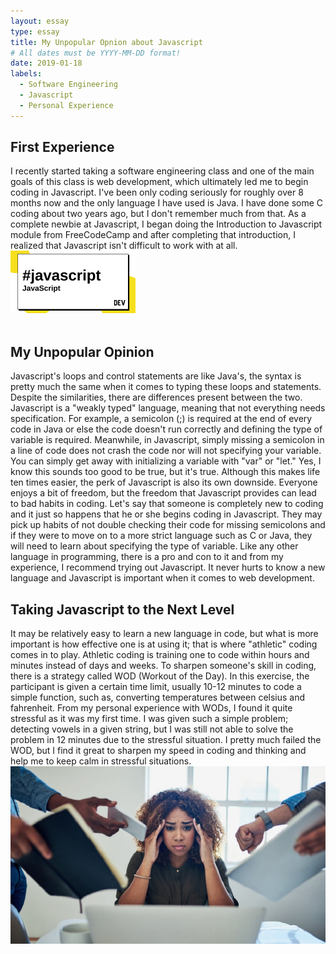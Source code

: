 ```yaml
---
layout: essay
type: essay
title: My Unpopular Opnion about Javascript
# All dates must be YYYY-MM-DD format!
date: 2019-01-18
labels:
  - Software Engineering
  - Javascript
  - Personal Experience
---
```


## **First Experience**
I recently started taking a software engineering class and one of the main goals of this class is web development, which ultimately led me to begin coding in Javascript. I've been only coding seriously for roughly over 8 months now and the only language I have used is Java. I have done some C coding about two years ago, but I don't remember much from that. As a complete newbie at Javascript, I began doing the Introduction to Javascript module from FreeCodeCamp and after completing that introduction, I realized that Javascript isn't difficult to work with at all.
<img class="ui small right floated rounded image" width="200" height="100" src="../images/javascript.png">
</br>
</br>
## **My Unpopular Opinion**
Javascript's loops and control statements are like Java's, the syntax is pretty much the same when it comes to typing these loops and statements. Despite the similarities, there are differences present between the two. Javascript is a "weakly typed" language, meaning that not everything needs specification. For example, a semicolon (;) is required at the end of every code in Java or else the code doesn't run correctly and defining the type of variable is required. Meanwhile, in Javascript, simply missing a semicolon in a line of code does not crash the code nor will not specifying your variable. You can simply get away with initializing a variable with "var" or "let." Yes, I know this sounds too good to be true, but it's true. Although this makes life ten times easier, the perk of Javascript is also its own downside. 
Everyone enjoys a bit of freedom, but the freedom that Javascript provides can lead to bad habits in coding. Let's say that someone is completely new to coding and it just so happens that he or she begins coding in Javascript. They may pick up habits of not double checking their code for missing semicolons and if they were to move on to a more strict language such as C or Java, they will need to learn about specifying the type of variable. Like any other language in programming, there is a pro and con to it and from my experience, I recommend trying out Javascript. It never hurts to know a new language and Javascript is important when it comes to web development. 

## **Taking Javascript to the Next Level**
It may be relatively easy to learn a new language in code, but what is more important is how effective one is at using it; that is where "athletic" coding comes in to play. Athletic coding is training one to code within hours and minutes instead of days and weeks. To sharpen someone's skill in coding, there is a strategy called WOD (Workout of the Day). In this exercise, the participant is given a certain time limit, usually 10-12 minutes to code a simple function, such as, converting temperatures between celsius and fahrenheit. From my personal experience with WODs, I found it quite stressful as it was my first time. I was given such a simple problem; detecting vowels in a given string, but I was still not able to solve the problem in 12 minutes due to the stressful situation. I pretty much failed the WOD, but I find it great to sharpen my speed in coding and thinking and help me to keep calm in stressful situations.
<img class="ui small left floated rounded image" src="../images/stress.png">




